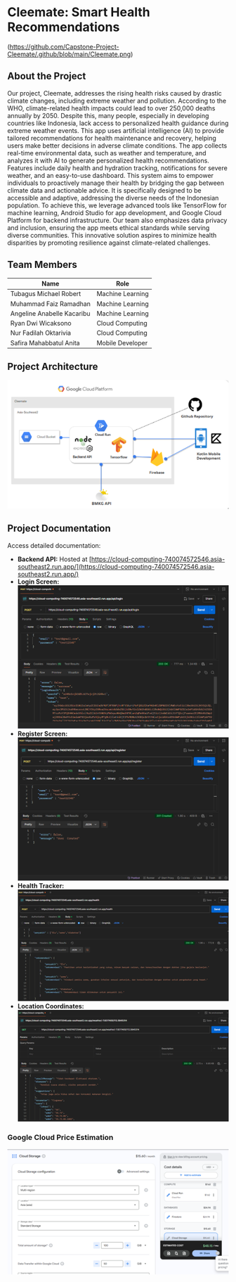 # Cleemate: Smart Health Recommendations
(https://github.com/Capstone-Project-Cleemate/.github/blob/main/Cleemate.png)
## About the Project
Our project, Cleemate, addresses the rising health risks caused by drastic climate changes, including extreme weather and pollution. According to the WHO, climate-related health impacts could lead to over 250,000 deaths annually by 2050. Despite this, many people, especially in developing countries like Indonesia, lack access to personalized health guidance during extreme weather events. This app uses artificial intelligence (AI) to provide tailored recommendations for health maintenance and recovery, helping users make better decisions in adverse climate conditions.
The app collects real-time environmental data, such as weather and temperature, and analyzes it with AI to generate personalized health recommendations. Features include daily health and hydration tracking, notifications for severe weather, and an easy-to-use dashboard. This system aims to empower individuals to proactively manage their health by bridging the gap between climate data and actionable advice. It is specifically designed to be accessible and adaptive, addressing the diverse needs of the Indonesian population.
To achieve this, we leverage advanced tools like TensorFlow for machine learning, Android Studio for app development, and Google Cloud Platform for backend infrastructure. Our team also emphasizes data privacy and inclusion, ensuring the app meets ethical standards while serving diverse communities. This innovative solution aspires to minimize health disparities by promoting resilience against climate-related challenges.

## Team Members

| Name                        | Role           |
|-----------------------------|----------------|
| Tubagus Michael Robert       | Machine Learning |
| Muhammad Faiz Ramadhan      | Machine Learning |
| Angeline Anabelle Kacaribu   | Machine Learning |
| Ryan Dwi Wicaksono          | Cloud Computing |
| Nur Fadilah Oktarivia       | Cloud Computing |
| Safira Mahabbatul Anita      | Mobile Developer |

## Project Architecture
![Project Architecture](https://github.com/Capstone-Project-Cleemate/.github/blob/main/architecture.png)

## Project Documentation
Access detailed documentation:
- **Backend API:** Hosted at [https://cloud-computing-740074572546.asia-southeast2.run.app/](https://cloud-computing-740074572546.asia-southeast2.run.app/)
- **Login Screen:**
  ![Login](https://github.com/Capstone-Project-Cleemate/.github/blob/main/login.png)
- **Register Screen:**
  ![Register](https://github.com/Capstone-Project-Cleemate/.github/blob/main/register.png)
- **Health Tracker:**
  ![Health Tracker](https://github.com/Capstone-Project-Cleemate/.github/blob/main/health.png)
- **Location Coordinates:**
  ![Coordinates](https://github.com/Capstone-Project-Cleemate/.github/blob/main/koordinat.png)

### Google Cloud Price Estimation
![Google Price Calculator](https://github.com/Capstone-Project-Cleemate/.github/blob/main/pricing.png)
